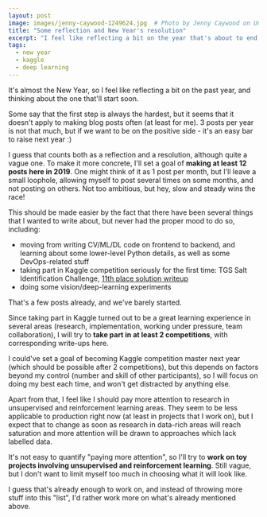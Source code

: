 ```yaml
---
layout: post
image: images/jenny-caywood-1249624.jpg  # Photo by Jenny Caywood on Unsplash
title: "Some reflection and New Year's resolution"
excerpt: "I feel like reflecting a bit on the year that's about to end, and thinking about the one that'll start soon"
tags: 
  - new year
  - kaggle
  - deep learning
---
```


It's almost the New Year, so I feel like reflecting a bit on the past year, and thinking about the one that'll start soon.

Some say that the first step is always the hardest, but it seems that it doesn't apply to making blog posts often (at least for me). 3 posts per year is not that much, but if we want to be on the positive side - it's an easy bar to raise next year :) 

I guess that counts both as a reflection and a resolution, although quite a vague one. To make it more concrete, I'll set a goal of **making at least 12 posts here in 2019**. One might think of it as 1 post per month, but I'll leave a small loophole, allowing myself to post several times on some months, and not posting on others. Not too ambitious, but hey, slow and steady wins the race!

This should be made easier by the fact that there have been several things that I wanted to write about, but never had the proper mood to do so, including:
* moving from writing CV/ML/DL code on frontend to backend, and learning about some lower-level Python details, as well as some DevOps-related stuff
* taking part in Kaggle competition seriously for the first time: TGS Salt Identification Challenge, [11th place solution writeup](https://www.kaggle.com/c/tgs-salt-identification-challenge/discussion/69093)
* doing some vision/deep-learning experiments

That's a few posts already, and we've barely started. 

Since taking part in Kaggle turned out to be a great learning experience in several areas (research, implementation, working under pressure, team collaboration), I will try to **take part in at least 2 competitions**, with corresponding write-ups here. 

I could've set a goal of becoming Kaggle competition master next year (which should be possible after 2 competitions), but this depends on factors beyond my control (number and skill of other participants), so I will focus on doing my best each time, and won't get distracted by anything else.

Apart from that, I feel like I should pay more attention to research in unsupervised and reinforcement learning areas. They seem to be less applicable to production right now (at least in projects that I work on), but I expect that to change as soon as research in data-rich areas will reach saturation and more attention will be drawn to approaches which lack labelled data.

It's not easy to quantify "paying more attention", so I'll try to **work on toy projects involving unsupervised and reinforcement learning**. Still vague, but I don't want to limit myself too much in choosing what it will look like.

I guess that's already enough to work on, and instead of throwing more stuff into this "list", I'd rather work more on what's already mentioned above.

